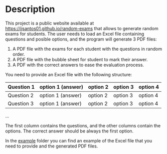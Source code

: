 # Description

This project is a public website available at https://jjsantos01.github.io/random-exams that allows to generate random exams for students. The user needs
to load an Excel file containing questions and posible options, and the program will generate 3 PDF files:
1. A PDF file with the exams for each student with the questions in random order.
2. A PDF file with the bubble sheet for student to mark their answer.
3. A PDF with the correct answers to ease the evaluation process.

You need to provide an Excel file with the following structure:

| Question 1 | option 1 (answer) | option 2 | option 3 | option 4 |
|------------|------------------|----------|----------|----------|
| Question 2 | option 1 (answer) | option 2 | option 3 | option 4 |
| Question 3 | option 1 (answer) | option 2 | option 3 | option 4 |
...

The first column contains the questions, and the other columns contain the options. The correct answer should be always the first option.

In the [example](/example/) folder you can find an example of the Excel file that you need to provide and the generated PDF files.
